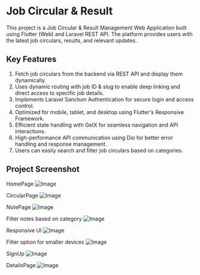# Job Circular & Result

This project is a Job Circular & Result Management Web Application built using Flutter (Web) and Laravel REST API. The platform provides users with the latest job circulars, results, and relevant updates.

## Key Features
1. Fetch job circulars from the backend via REST API and display them dynamically.
2. Uses dynamic routing with job ID & slug to enable deep linking and direct access to specific job details.
3. Implements Laravel Sanctum Authentication for secure login and access control.
4. Optimized for mobile, tablet, and desktop using Flutter's Responsive Framework.
5. Efficient state handling with GetX for seamless navigation and API interactions.
6. High-performance API communication using Dio for better error handling and response management.
7. Users can easily search and filter job circulars based on categories.

## Project Screenshot

HomePage
![Image](https://github.com/user-attachments/assets/dd6ed71a-5be9-44fb-a4d7-786d5747313e)

CircularPage
![Image](https://github.com/user-attachments/assets/e824413c-b852-4690-a420-51b5ab1d7339)

NotePage
![Image](https://github.com/user-attachments/assets/8fddbed4-dcde-4d2d-9040-f4232f8be822)

Filter notes based on category
![Image](https://github.com/user-attachments/assets/dd8dbcb7-f0fb-4869-8d25-c67ede7f9b9d)

Responsive UI
![Image](https://github.com/user-attachments/assets/500aa9e7-81bb-4bcf-9d39-47cffad0747a)

Filter option for smaller devices
![Image](https://github.com/user-attachments/assets/d5a276ab-a492-4d8e-99c6-a3fe940ea9df)

SignUp
![Image](https://github.com/user-attachments/assets/4a2b9a42-cd9a-46a3-be78-e6cb228523eb)

DetailsPage
![Image](https://github.com/user-attachments/assets/70a6944b-e989-4c49-b1d6-61afd27d4075)



